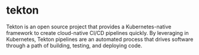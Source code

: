 # tekton

Tekton is an open source project that provides a Kubernetes-native framework to create cloud-native CI/CD pipelines 
quickly.  By leveraging in Kubernetes, Tekton pipelines are an automated process that drives software through a path 
of building, testing, and deploying code.

